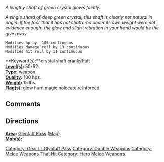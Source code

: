 *A lengthy shaft of green crystal glows faintly.*

*A single shard of deep green crystal, this shaft is clearly not natural
in origin. If the fact that it has not shattered under its own weight
were not evidence enough, the glow and slight vibration in your hand
would be the give away.*

`Modifies hp by -100 continuous`  
`Modifies damage roll by 13 continuous`  
`Modifies hit roll by 11 continuous`

**Keyword(s):**crystal shaft crankshaft  
**[Level(s)](Object_Level "wikilink"):** 50-52.  
**[Type](:Category:_Object_Types "wikilink"):**
[weapon](:Category:_Melee_Weapons "wikilink").  
**[Quality](Object_Quality "wikilink"):** 100 hps.  
**[Weight](Object_Weight "wikilink"):** 15 lbs.  
**[Flag(s)](:Category:_Object_Flags "wikilink"):** glow hum magic
nolocate reinforced  

## Comments

## Directions

**[Area](:Category:_Areas "wikilink"):** [ Glyntaff
Pass](:Category:_Glyntaff_Pass "wikilink")
([Map](Glyntaff_Pass_Map "wikilink")).  
**[Mob(s)](:Category:_Mobs "wikilink"):**  

[Category: Gear In Glyntaff
Pass](Category:_Gear_In_Glyntaff_Pass "wikilink") [Category: Double
Weapons](Category:_Double_Weapons "wikilink") [Category: Melee Weapons
That Hit](Category:_Melee_Weapons_That_Hit "wikilink") [Category: Hero
Melee Weapons](Category:_Hero_Melee_Weapons "wikilink")
